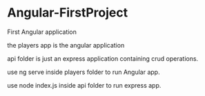 # Angular-FirstProject
First  Angular application

the players app is the angular application 

api folder is just an express application containing crud operations.

use ng serve inside players folder to run Angular app.

use node index.js inside api  folder to run express app.
